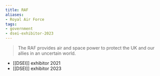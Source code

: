 ```yaml
---
title: RAF
aliases:
- Royal Air Force
tags:
- government
- dsei-exhibitor-2023
---
```

> The RAF provides air and space power to protect the UK and our allies in an uncertain world.

- [[DSEI]] exhibitor 2021
- [[DSEI]] exhibitor 2023